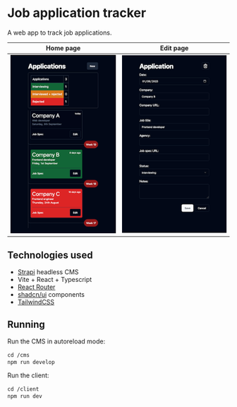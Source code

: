 # Job application tracker

A web app to track job applications.

Home page | Edit page
--- | ---
![home page](/screenshots/job-applications.png) | ![edit page](/screenshots/job-application.png)
## Technologies used

- [Strapi](https://strapi.io/) headless CMS
- Vite + React + Typescript
- [React Router](https://reactrouter.com/en/main)
- [shadcn/ui](https://ui.shadcn.com/) components
- [TailwindCSS](https://tailwindcss.com/)

## Running

Run the CMS in autoreload mode:

```shell
cd /cms
npm run develop
```

Run the client:

```shell
cd /client
npm run dev
```
